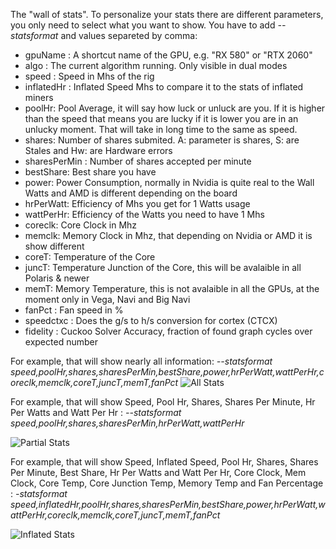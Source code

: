 The "wall of stats". To personalize your stats there are different parameters, you only need to select what you want to show. You have to add _--statsformat_ and values separeted by comma:

* gpuName : A shortcut name of the GPU, e.g. "RX 580" or "RTX 2060"
* algo : The current algorithm running. Only visible in dual modes
* speed : Speed in Mhs of the rig
* inflatedHr : Inflated Speed Mhs to compare it to the stats of inflated miners
* poolHr: Pool Average, it will say how luck or unluck are you. If it is higher than the speed that means you are lucky if it is lower you are in an unlucky moment. That will take in long time to the same as speed.
* shares: Number of shares submited. A: parameter is shares, S: are Stales and Hw: are Hardware errors
* sharesPerMin : Number of shares accepted per minute
* bestShare: Best share you have
* power: Power Consumption, normally in Nvidia is quite real to the Wall Watts and AMD is different depending on the board
* hrPerWatt: Efficiency of Mhs you get for 1 Watts usage
* wattPerHr: Efficiency of the Watts you need to have 1 Mhs
* coreclk: Core Clock in Mhz 
* memclk: Memory Clock in Mhz, that depending on Nvidia or AMD it is show different
* coreT: Temperature of the Core
* juncT: Temperature Junction of the Core, this will be avalaible in all Polaris & newer
* memT: Memory Temperature, this is not avalaible in all the GPUs, at the moment only in Vega, Navi and Big Navi
* fanPct : Fan speed in %
* speedctxc : Does the g/s to h/s conversion for cortex (CTCX)
* fidelity : Cuckoo Solver Accuracy, fraction of found graph cycles over expected number



For example, that will show nearly all information:
_--statsformat speed,poolHr,shares,sharesPerMin,bestShare,power,hrPerWatt,wattPerHr,coreclk,memclk,coreT,juncT,memT,fanPct_
![All Stats](https://i.ibb.co/g3q5R0X/allstats.jpg)


For example, that will show Speed, Pool Hr, Shares, Shares Per Minute, Hr Per Watts and Watt Per Hr :
_--statsformat speed,poolHr,shares,sharesPerMin,hrPerWatt,wattPerHr_

![Partial Stats](https://i.ibb.co/zH5bjGB/parcialstats.jpg)

For example, that will show Speed, Inflated Speed, Pool Hr, Shares, Shares Per Minute, Best Share, Hr Per Watts and Watt Per Hr, Core Clock, Mem Clock, Core Temp, Core Junction Temp, Memory Temp and Fan Percentage :
_-statsformat speed,inflatedHr,poolHr,shares,sharesPerMin,bestShare,power,hrPerWatt,wattPerHr,coreclk,memclk,coreT,juncT,memT,fanPct_

![Inflated Stats](https://i.ibb.co/6tmKgVH/inflated.jpg)